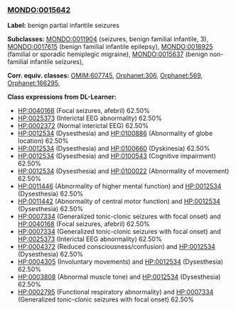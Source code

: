 
### [MONDO:0015642](http://purl.obolibrary.org/obo/MONDO_0015642)
**Label:** benign partial infantile seizures

**Subclasses:** [MONDO:0011904](http://purl.obolibrary.org/obo/MONDO_0011904) (seizures, benign familial infantile, 3), [MONDO:0017615](http://purl.obolibrary.org/obo/MONDO_0017615) (benign familial infantile epilepsy), [MONDO:0018925](http://purl.obolibrary.org/obo/MONDO_0018925) (familial or sporadic hemiplegic migraine), [MONDO:0015637](http://purl.obolibrary.org/obo/MONDO_0015637) (benign non-familial infantile seizures), 

**Corr. equiv. classes:** [OMIM:607745](http://purl.obolibrary.org/obo/OMIM_607745), [Orphanet:306](http://www.orpha.net/ORDO/Orphanet_306), [Orphanet:569](http://www.orpha.net/ORDO/Orphanet_569), [Orphanet:166295](http://www.orpha.net/ORDO/Orphanet_166295), 

**Class expressions from DL-Learner:**

- [HP:0040168](http://purl.obolibrary.org/obo/HP_0040168) (Focal seizures, afebril) 62.50%
- [HP:0025373](http://purl.obolibrary.org/obo/HP_0025373) (Interictal EEG abnormality) 62.50%
- [HP:0002372](http://purl.obolibrary.org/obo/HP_0002372) (Normal interictal EEG) 62.50%
- [HP:0012534](http://purl.obolibrary.org/obo/HP_0012534) (Dysesthesia) and [HP:0100886](http://purl.obolibrary.org/obo/HP_0100886) (Abnormality of globe location) 62.50%
- [HP:0012534](http://purl.obolibrary.org/obo/HP_0012534) (Dysesthesia) and [HP:0100660](http://purl.obolibrary.org/obo/HP_0100660) (Dyskinesia) 62.50%
- [HP:0012534](http://purl.obolibrary.org/obo/HP_0012534) (Dysesthesia) and [HP:0100543](http://purl.obolibrary.org/obo/HP_0100543) (Cognitive impairment) 62.50%
- [HP:0012534](http://purl.obolibrary.org/obo/HP_0012534) (Dysesthesia) and [HP:0100022](http://purl.obolibrary.org/obo/HP_0100022) (Abnormality of movement) 62.50%
- [HP:0011446](http://purl.obolibrary.org/obo/HP_0011446) (Abnormality of higher mental function) and [HP:0012534](http://purl.obolibrary.org/obo/HP_0012534) (Dysesthesia) 62.50%
- [HP:0011442](http://purl.obolibrary.org/obo/HP_0011442) (Abnormality of central motor function) and [HP:0012534](http://purl.obolibrary.org/obo/HP_0012534) (Dysesthesia) 62.50%
- [HP:0007334](http://purl.obolibrary.org/obo/HP_0007334) (Generalized tonic-clonic seizures with focal onset) and [HP:0040168](http://purl.obolibrary.org/obo/HP_0040168) (Focal seizures, afebril) 62.50%
- [HP:0007334](http://purl.obolibrary.org/obo/HP_0007334) (Generalized tonic-clonic seizures with focal onset) and [HP:0025373](http://purl.obolibrary.org/obo/HP_0025373) (Interictal EEG abnormality) 62.50%
- [HP:0004372](http://purl.obolibrary.org/obo/HP_0004372) (Reduced consciousness/confusion) and [HP:0012534](http://purl.obolibrary.org/obo/HP_0012534) (Dysesthesia) 62.50%
- [HP:0004305](http://purl.obolibrary.org/obo/HP_0004305) (Involuntary movements) and [HP:0012534](http://purl.obolibrary.org/obo/HP_0012534) (Dysesthesia) 62.50%
- [HP:0003808](http://purl.obolibrary.org/obo/HP_0003808) (Abnormal muscle tone) and [HP:0012534](http://purl.obolibrary.org/obo/HP_0012534) (Dysesthesia) 62.50%
- [HP:0002795](http://purl.obolibrary.org/obo/HP_0002795) (Functional respiratory abnormality) and [HP:0007334](http://purl.obolibrary.org/obo/HP_0007334) (Generalized tonic-clonic seizures with focal onset) 62.50%


